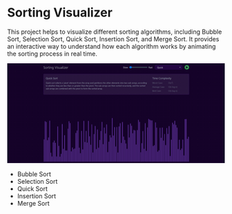 
# Sorting Visualizer

This project helps to visualize different sorting algorithms, including Bubble Sort, Selection Sort, Quick Sort, Insertion Sort, and Merge Sort. It provides an interactive way to understand how each algorithm works by animating the sorting process in real time.


![Sorting Visualizer](./public/image.png)

- Bubble Sort
- Selection Sort
- Quick Sort
- Insertion Sort
- Merge Sort
